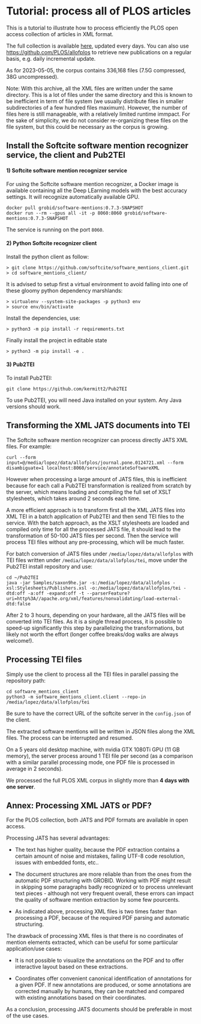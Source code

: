 # Tutorial: process all of PLOS articles

This is a tutorial to illustrate how to process efficiently the PLOS open access collection of articles in XML format. 

The full collection is available [here](https://allof.plos.org/allofplos.zip), updated every days. You can also use <https://github.com/PLOS/allofplos> to retrieve new publications on a regular basis, e.g. daily incremental update. 

As for 2023-05-05, the corpus contains 336,168 files (7.5G compressed, 38G uncompressed). 

Note: With this archive, all the XML files are written under the same directory. This is a lot of files under the same directory and this is known to be inefficient in term of file system (we usually distribute files in smaller subdirectories of a few hundred files maximum). However, the number of files here is still manageable, with a relatively limited runtime immpact. For the sake of simplicity, we do not consider re-organizing these files on the file system, but this could be necessary as the corpus is growing. 

## Install the Softcite software mention recognizer service, the client and Pub2TEI

#### 1) Softcite software mention recognizer service

For using the Softcite software mention recognizer, a Docker image is available containing all the Deep LEarning models with the best accuracy settings. It will recognize automatically available GPU. 

```console
docker pull grobid/software-mentions:0.7.3-SNAPSHOT
docker run --rm --gpus all -it -p 8060:8060 grobid/software-mentions:0.7.3-SNAPSHOT
```

The service is running on the port `8060`. 

#### 2) Python Softcite recognizer client

Install the python client as follow: 

```console
> git clone https://github.com/softcite/software_mentions_client.git
> cd software_mentions_client/
```

It is advised to setup first a virtual environment to avoid falling into one of these gloomy python dependency marshlands:

```console
> virtualenv --system-site-packages -p python3 env
> source env/bin/activate
```

Install the dependencies, use:

```console
> python3 -m pip install -r requirements.txt
```

Finally install the project in editable state

```console
> python3 -m pip install -e .
```

#### 3) Pub2TEI

To install Pub2TEI:

```console
git clone https://github.com/kermitt2/Pub2TEI
```

To use Pub2TEI, you will need Java installed on your system. Any Java versions should work. 

## Transforming the XML JATS documents into TEI

The Softcite software mention recognizer can process directly JATS XML files. For example: 

```console
curl --form input=@/media/lopez/data/allofplos/journal.pone.0124721.xml --form disambiguate=1 localhost:8060/service/annotateSoftwareXML
```

However when processing a large amount of JATS files, this is inefficient because for each call a Pub2TEI transformation is realized from scratch by the server, which means loading and compiling the full set of XSLT stylesheets, which takes around 2 seconds each time. 

A more efficient approach is to transform first all the XML JATS files into XML TEI in a batch application of Pub2TEI and then send TEI files to the service. With the batch approach, as the XSLT stylesheets are loaded and compiled only time for all the processed JATS file, it should lead to the transformation of 50-100 JATS files per second. Then the service will process TEI files without any pre-processing, which will be much faster. 

For batch conversion of JATS files under `/media/lopez/data/allofplos` with TEI files written under `/media/lopez/data/allofplos/tei`, move under the Pub2TEI install repository and use:

```console
cd ~/Pub2TEI
java -jar Samples/saxon9he.jar -s:/media/lopez/data/allofplos -xsl:Stylesheets/Publishers.xsl -o:/media/lopez/data/allofplos/tei -dtd:off -a:off -expand:off -t --parserFeature?uri=http%3A//apache.org/xml/features/nonvalidating/load-external-dtd:false 
```

After 2 to 3 hours, depending on your hardware, all the JATS files will be converted into TEI files. As it is a single thread process, it is possible to speed-up significantly this step by parallelizing the transformations, but likely not worth the effort (longer coffee breaks/dog walks are always welcome!). 

## Processing TEI files

Simply use the client to process all the TEI files in parallel passing the repository path:

```console
cd software_mentions_client
python3 -m software_mentions_client.client --repo-in /media/lopez/data/allofplos/tei 
```

Be sure to have the correct URL of the softcite server in the `config.json` of the client. 

The extracted software mentions will be written in JSON files along the XML files. The process can be interrupted and resumed. 

On a 5 years old desktop machine, with nvidia GTX 1080Ti GPU (11 GB memory), the server process around 1 TEI file per second (as a comparison with a similar parallel processing mode, one PDF file is processed in average in 2 seconds). 

We processed the full PLOS XML corpus in slightly more than **4 days with one server**. 

## Annex: Processing XML JATS or PDF? 

For the PLOS collection, both JATS and PDF formats are available in open access. 

Processing JATS has several advantages:

* The text has higher quality, because the PDF extraction contains a certain amount of noise and mistakes, failing UTF-8 code resolution, issues with embedded fonts, etc..

* The document structures are more reliable than from the ones from the automatic PDF structuring with GROBID. Working with PDF might result in skipping some paragraphs badly recognized or to process unrelevant text pieces - although not very frequent overall, these errors can impact the quality of software mention extraction by some few pourcents.  

* As indicated above, processing XML files is two times faster than processing a PDF, because of the required PDF parsing and automatic structuring.

The drawback of processing XML files is that there is no coordinates of mention elements extracted, which can be useful for some partiicular application/use cases:

- It is not possible to visualize the annotations on the PDF and to offer interactive layout based on these extractions. 

- Coordinates offer convenient canonical identification of annotations for a given PDF. If new annotations are produced, or some annotations are corrected manually by humans, they can be matched and compared with existing annotations based on their coordinates. 

As a conclusion, processing JATS documents should be preferable in most of the use cases. 
